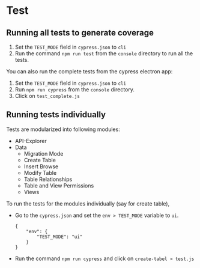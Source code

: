# Test

## Running all tests to generate coverage

1.  Set the `TEST_MODE` field in `cypress.json` to `cli`
2.  Run the command `npm run test` from the `console` directory to run all the tests.

You can also run the complete tests from the cypress electron app:

1.  Set the `TEST_MODE` field in `cypress.json` to `cli`
2.  Run `npm run cypress` from the `console` directory.
3.  Click on `test_complete.js`

## Running tests individually

Tests are modularized into following modules:

- API-Explorer
- Data
  - Migration Mode
  - Create Table
  - Insert Browse
  - Modify Table
  - Table Relationships
  - Table and View Permissions
  - Views

To run the tests for the modules individually (say for create table),

- Go to the `cypress.json` and set the `env > TEST_MODE` variable to `ui`.

  ```
  {
      "env": {
          "TEST_MODE": "ui"
      }
  }
  ```

- Run the command `npm run cypress` and click on `create-tabel > test.js`
